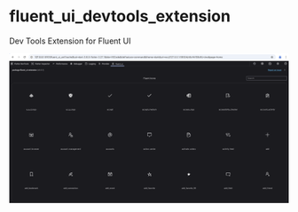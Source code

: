 # fluent_ui_devtools_extension

Dev Tools Extension for Fluent UI

![fluent_ui_devtools_extension](./screenshots/devtool_extenstion_image.png)
